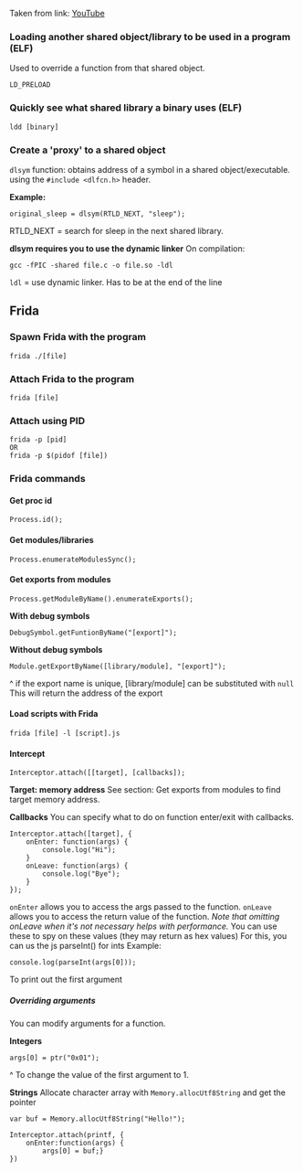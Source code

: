 Taken from link: [YouTube](https://www.youtube.com/live/CLpW1tZCblo?si=ravOgcdTtHXDF2Ie)

### Loading another shared object/library to be used in a program (ELF)
Used to override a function from that shared object.
```
LD_PRELOAD
```

### Quickly see what shared library a binary uses (ELF)
```
ldd [binary]
```

### Create a 'proxy' to a shared object
`dlsym` function: obtains address of a symbol in a shared object/executable.
using the `#include <dlfcn.h>` header.

**Example:**
```
original_sleep = dlsym(RTLD_NEXT, "sleep");
```
RTLD_NEXT = search for sleep in the next shared library.

**dlsym requires you to use the dynamic linker**
On compilation:
```
gcc -fPIC -shared file.c -o file.so -ldl
```
`ldl` = use dynamic linker. Has to be at the end of the line
## Frida
### Spawn Frida with the program
```
frida ./[file]
```

### Attach Frida to the program
```
frida [file]
```

### Attach using PID
```
frida -p [pid]
OR
frida -p $(pidof [file])
```

### Frida commands
#### Get proc id
```
Process.id();
```

#### Get modules/libraries
```
Process.enumerateModulesSync();
```

#### Get exports from modules
```
Process.getModuleByName().enumerateExports();
```

**With debug symbols**
```
DebugSymbol.getFuntionByName("[export]");
```

**Without debug symbols**
```
Module.getExportByName([library/module], "[export]");
```
^ if the export name is unique, [library/module] can be substituted with `null`
This will return the address of the export
#### Load scripts with Frida
```
frida [file] -l [script].js
```

#### Intercept
```
Interceptor.attach([[target], [callbacks]);
```
**Target: memory address**
See section: Get exports from modules to find target memory address.

**Callbacks**
You can specify what to do on function enter/exit with callbacks.
```
Interceptor.attach([target], {
	onEnter: function(args) {
		console.log("Hi");
	}
	onLeave: function(args) {
		console.log("Bye");
	}
});
```
`onEnter` allows you to access the args passed to the function.
`onLeave` allows you to access the return value of the function.
	*Note that omitting onLeave when it's not necessary helps with performance.*
You can use these to spy on these values (they may return as hex values)
	For this, you can us the js parseInt() for ints
Example:
```
console.log(parseInt(args[0]));
```
To print out the first argument

##### Overriding arguments
You can modify arguments for a function.

**Integers**
```
args[0] = ptr("0x01");
```
^ To change the value of the first argument to 1.

**Strings**
Allocate character array with `Memory.allocUtf8String` and get the pointer
```
var buf = Memory.allocUtf8String("Hello!");

Interceptor.attach(printf, {
	onEnter:function(args) {
		args[0] = buf;}
})
```